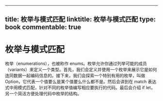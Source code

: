 
---
title: 枚举与模式匹配
linktitle: 枚举与模式匹配
type: book
commentable: true
---

# 枚举与模式匹配

枚举（enumerations），也被称作 enums。枚举允许你通过列举可能的成员（variants）来定义一个类型。首先，我们会定义并使用一个枚举来展示它是如何连同数据一起编码信息的。接下来，我们会探索一个特别有用的枚举，叫做 Option，它代表一个值要么是某个值要么什么都不是。然后会讲到在 match 表达式中用模式匹配，针对不同的枚举值编写相应要执行的代码。最后会介绍 if let，另一个简洁方便处理代码中枚举的结构。

    